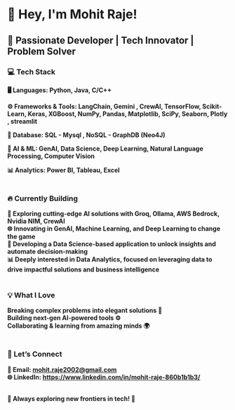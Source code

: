 <h1>👋 Hey, I'm <b>Mohit Raje!<b></b></h1>

<h2>🚀 Passionate Developer | Tech Innovator | Problem Solver</h2>

<h3>💻 Tech Stack</h3>

🖥️ Languages:
Python, Java, C/C++

⚙️ Frameworks & Tools:
LangChain, Gemini , CrewAI, TensorFlow, Scikit-Learn, Keras, XGBoost, NumPy, Pandas, Matplotlib, SciPy, Seaborn, Plotly , streamlit

📂 Database:
SQL - Mysql , NoSQL - GraphDB (Neo4J)

🧠 AI & ML:
GenAI, Data Science, Deep Learning, Natural Language Processing, Computer Vision

📊 Analytics:
Power BI, Tableau, Excel<br>
<br>

<h3>🔥 Currently Building</h3>

🤖 Exploring cutting-edge AI solutions with Groq, Ollama, AWS Bedrock, Nvidia NIM, CrewAI<br>
🌐 Innovating in GenAI, Machine Learning, and Deep Learning to change the game<br>
🧠 Developing a Data Science-based application to unlock insights and automate decision-making<br>
📊 Deeply interested in Data Analytics, focused on leveraging data to drive impactful solutions and business intelligence<br>
<br>

<h3>💡 What I Love</h3>

Breaking complex problems into elegant solutions 🧩<br>
Building next-gen AI-powered tools ⚙️<br>
Collaborating & learning from amazing minds 🌍<br>
<br>

<h3>🔗 Let’s Connect</h3>

📧 Email: mohit.raje2002@gmail.com<br>
🌐 LinkedIn: https://www.linkedin.com/in/mohit-raje-860b1b1b3/<br>
<br>

<b>🌟 Always exploring new frontiers in tech! 🚀<b>
